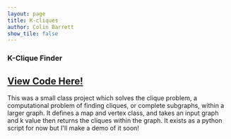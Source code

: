 ```yaml
---
layout: page
title: K-cliques
author: Colin Barrett
show_tile: false
---
```


  <section id="one">
    <div class="inner">
    
<body>
<h3> K-Clique Finder</h3>

<h2><a href ='https://github.com/cbarre01/k-cliques'>View Code Here!</a></h2>

<p> This was a small class project which solves the clique problem, a computational problem of finding cliques, or complete subgraphs, within a larger graph. It defines a map and vertex class, and takes an input graph and k value then returns the cliques within the graph. It exists as a python script for now but I'll make a demo of it soon! </p>

</body>
